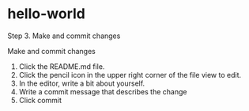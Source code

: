 # hello-world

Step 3. Make and commit changes

Make and commit changes

1. Click the README.md file.
2. Click the pencil icon in the upper right corner of the file view to edit.
3. In the editor, write a bit about yourself.
4. Write a commit message that describes the change
5. Click commit
